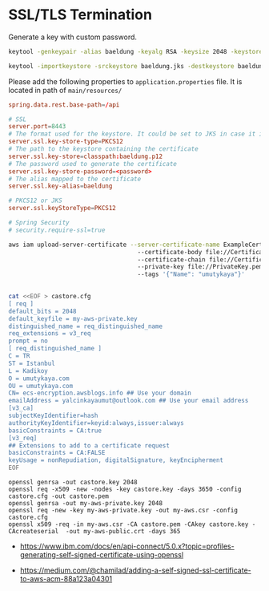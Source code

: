 # SSL/TLS Termination

Generate a key with custom password.
```bash
keytool -genkeypair -alias baeldung -keyalg RSA -keysize 2048 -keystore baeldung.jks -validity 3650
```

```bash
keytool -importkeystore -srckeystore baeldung.jks -destkeystore baeldung.p12 -deststoretype pkcs12
```

Please add the following properties to `application.properties` file. It is located in path of `main/resources/`
```conf
spring.data.rest.base-path=/api

# SSL
server.port=8443
# The format used for the keystore. It could be set to JKS in case it is a JKS file
server.ssl.key-store-type=PKCS12
# The path to the keystore containing the certificate
server.ssl.key-store=classpath:baeldung.p12
# The password used to generate the certificate
server.ssl.key-store-password=<password>
# The alias mapped to the certificate
server.ssl.key-alias=baeldung

# PKCS12 or JKS
server.ssl.keyStoreType=PKCS12

# Spring Security
# security.require-ssl=true

```
```bash
aws iam upload-server-certificate --server-certificate-name ExampleCertificate
                                    --certificate-body file://Certificate.pem
                                    --certificate-chain file://CertificateChain.pem
                                    --private-key file://PrivateKey.pem
                                    --tags '{"Name": "umutykaya"}'
									
```									
```bash
cat <<EOF > castore.cfg
[ req ]
default_bits = 2048
default_keyfile = my-aws-private.key
distinguished_name = req_distinguished_name
req_extensions = v3_req
prompt = no
[ req_distinguished_name ]
C = TR
ST = Istanbul
L = Kadikoy
O = umutykaya.com
OU = umutykaya.com
CN= ecs-encryption.awsblogs.info ## Use your domain
emailAddress = yalcinkayaumut@outlook.com ## Use your email address
[v3_ca]
subjectKeyIdentifier=hash
authorityKeyIdentifier=keyid:always,issuer:always
basicConstraints = CA:true
[v3_req]
## Extensions to add to a certificate request
basicConstraints = CA:FALSE
keyUsage = nonRepudiation, digitalSignature, keyEncipherment
EOF
```

```
openssl genrsa -out castore.key 2048
openssl req -x509 -new -nodes -key castore.key -days 3650 -config castore.cfg -out castore.pem
openssl genrsa -out my-aws-private.key 2048
openssl req -new -key my-aws-private.key -out my-aws.csr -config castore.cfg
openssl x509 -req -in my-aws.csr -CA castore.pem -CAkey castore.key -CAcreateserial  -out my-aws-public.crt -days 365
```

* https://www.ibm.com/docs/en/api-connect/5.0.x?topic=profiles-generating-self-signed-certificate-using-openssl

* https://medium.com/@chamilad/adding-a-self-signed-ssl-certificate-to-aws-acm-88a123a04301
